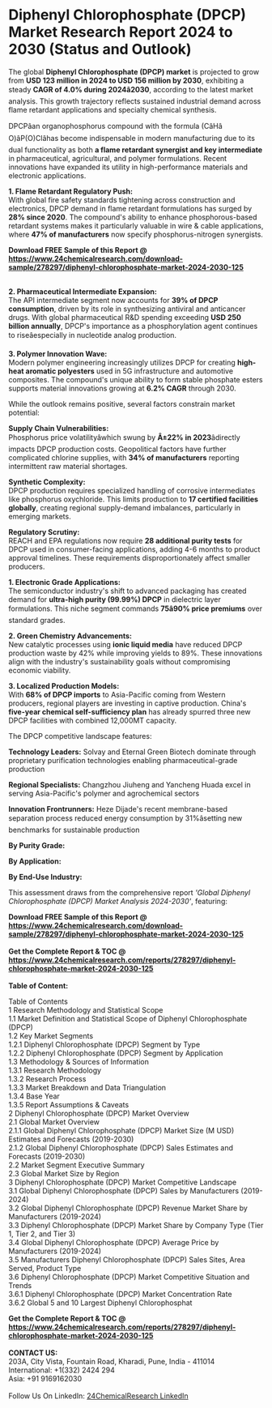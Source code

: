 <h1>Diphenyl Chlorophosphate (DPCP) Market Research Report 2024 to 2030 (Status and Outlook)</h1><p>The global <strong>Diphenyl Chlorophosphate (DPCP) market</strong> is projected to grow from <strong>USD 123 million in 2024 to USD 156 million by 2030</strong>, exhibiting a steady <strong>CAGR of 4.0% during 2024â2030</strong>, according to the latest market analysis. This growth trajectory reflects sustained industrial demand across flame retardant applications and specialty chemical synthesis.</p><p>DPCPâan organophosphorus compound with the formula (CâHâO)âP(O)Clâhas become indispensable in modern manufacturing due to its dual functionality as both <strong>a flame retardant synergist and key intermediate</strong> in pharmaceutical, agricultural, and polymer formulations. Recent innovations have expanded its utility in high-performance materials and electronic applications.</p><p><strong>1. Flame Retardant Regulatory Push:</strong><br>
With global fire safety standards tightening across construction and electronics, DPCP demand in flame retardant formulations has surged by <strong>28% since 2020</strong>. The compound's ability to enhance phosphorous-based retardant systems makes it particularly valuable in wire &amp; cable applications, where <strong>47% of manufacturers</strong> now specify phosphorus-nitrogen synergists.</p><div><b>Download FREE Sample of this Report @ 
            <a href="https://www.24chemicalresearch.com/download-sample/278297/diphenyl-chlorophosphate-market-2024-2030-125">
            https://www.24chemicalresearch.com/download-sample/278297/diphenyl-chlorophosphate-market-2024-2030-125</a></b></div><br><p><strong>2. Pharmaceutical Intermediate Expansion:</strong><br>
The API intermediate segment now accounts for <strong>39% of DPCP consumption</strong>, driven by its role in synthesizing antiviral and anticancer drugs. With global pharmaceutical R&amp;D spending exceeding <strong>USD 250 billion annually</strong>, DPCP's importance as a phosphorylation agent continues to riseâespecially in nucleotide analog production.</p><p><strong>3. Polymer Innovation Wave:</strong><br>
Modern polymer engineering increasingly utilizes DPCP for creating <strong>high-heat aromatic polyesters</strong> used in 5G infrastructure and automotive composites. The compound's unique ability to form stable phosphate esters supports material innovations growing at <strong>6.2% CAGR</strong> through 2030.</p><p>While the outlook remains positive, several factors constrain market potential:</p><p><strong>Supply Chain Vulnerabilities:</strong><br>
	Phosphorus price volatilityâwhich swung by <strong>Â±22% in 2023</strong>âdirectly impacts DPCP production costs. Geopolitical factors have further complicated chlorine supplies, with <strong>34% of manufacturers</strong> reporting intermittent raw material shortages.</p><p><strong>Synthetic Complexity:</strong><br>
	DPCP production requires specialized handling of corrosive intermediates like phosphorus oxychloride. This limits production to <strong>17 certified facilities globally</strong>, creating regional supply-demand imbalances, particularly in emerging markets.</p><p><strong>Regulatory Scrutiny:</strong><br>
	REACH and EPA regulations now require <strong>28 additional purity tests</strong> for DPCP used in consumer-facing applications, adding 4-6 months to product approval timelines. These requirements disproportionately affect smaller producers.</p><p><strong>1. Electronic Grade Applications:</strong><br>
The semiconductor industry's shift to advanced packaging has created demand for <strong>ultra-high purity (99.99%) DPCP</strong> in dielectric layer formulations. This niche segment commands <strong>75â90% price premiums</strong> over standard grades.</p><p><strong>2. Green Chemistry Advancements:</strong><br>
New catalytic processes using <strong>ionic liquid media</strong> have reduced DPCP production waste by 42% while improving yields to 89%. These innovations align with the industry's sustainability goals without compromising economic viability.</p><p><strong>3. Localized Production Models:</strong><br>
With <strong>68% of DPCP imports</strong> to Asia-Pacific coming from Western producers, regional players are investing in captive production. China's <strong>five-year chemical self-sufficiency plan</strong> has already spurred three new DPCP facilities with combined 12,000MT capacity.</p><p>The DPCP competitive landscape features:</p><p><strong>Technology Leaders:</strong> Solvay and Eternal Green Biotech dominate through proprietary purification technologies enabling pharmaceutical-grade production</p><p><strong>Regional Specialists:</strong> Changzhou Jiuheng and Yancheng Huada excel in serving Asia-Pacific's polymer and agrochemical sectors</p><p><strong>Innovation Frontrunners:</strong> Heze Dijade's recent membrane-based separation process reduced energy consumption by 31%âsetting new benchmarks for sustainable production</p><p><strong>By Purity Grade:</strong></p><p><strong>By Application:</strong></p><p><strong>By End-Use Industry:</strong></p><p>This assessment draws from the comprehensive report <em>'Global Diphenyl Chlorophosphate (DPCP) Market Analysis 2024-2030'</em>, featuring:
</p><div><b>Download FREE Sample of this Report @ 
            <a href="https://www.24chemicalresearch.com/download-sample/278297/diphenyl-chlorophosphate-market-2024-2030-125">
            https://www.24chemicalresearch.com/download-sample/278297/diphenyl-chlorophosphate-market-2024-2030-125</a></b></div><br><div><b>Get the Complete Report & TOC @ 
            <a href="https://www.24chemicalresearch.com/reports/278297/diphenyl-chlorophosphate-market-2024-2030-125">
            https://www.24chemicalresearch.com/reports/278297/diphenyl-chlorophosphate-market-2024-2030-125</a></b></div><br>
            <b>Table of Content:</b><p>Table of Contents<br />
1 Research Methodology and Statistical Scope<br />
1.1 Market Definition and Statistical Scope of Diphenyl Chlorophosphate (DPCP)<br />
1.2 Key Market Segments<br />
1.2.1 Diphenyl Chlorophosphate (DPCP) Segment by Type<br />
1.2.2 Diphenyl Chlorophosphate (DPCP) Segment by Application<br />
1.3 Methodology & Sources of Information<br />
1.3.1 Research Methodology<br />
1.3.2 Research Process<br />
1.3.3 Market Breakdown and Data Triangulation<br />
1.3.4 Base Year<br />
1.3.5 Report Assumptions & Caveats<br />
2 Diphenyl Chlorophosphate (DPCP) Market Overview<br />
2.1 Global Market Overview<br />
2.1.1 Global Diphenyl Chlorophosphate (DPCP) Market Size (M USD) Estimates and Forecasts (2019-2030)<br />
2.1.2 Global Diphenyl Chlorophosphate (DPCP) Sales Estimates and Forecasts (2019-2030)<br />
2.2 Market Segment Executive Summary<br />
2.3 Global Market Size by Region<br />
3 Diphenyl Chlorophosphate (DPCP) Market Competitive Landscape<br />
3.1 Global Diphenyl Chlorophosphate (DPCP) Sales by Manufacturers (2019-2024)<br />
3.2 Global Diphenyl Chlorophosphate (DPCP) Revenue Market Share by Manufacturers (2019-2024)<br />
3.3 Diphenyl Chlorophosphate (DPCP) Market Share by Company Type (Tier 1, Tier 2, and Tier 3)<br />
3.4 Global Diphenyl Chlorophosphate (DPCP) Average Price by Manufacturers (2019-2024)<br />
3.5 Manufacturers Diphenyl Chlorophosphate (DPCP) Sales Sites, Area Served, Product Type<br />
3.6 Diphenyl Chlorophosphate (DPCP) Market Competitive Situation and Trends<br />
3.6.1 Diphenyl Chlorophosphate (DPCP) Market Concentration Rate<br />
3.6.2 Global 5 and 10 Largest Diphenyl Chlorophosphat</p><div><b>Get the Complete Report & TOC @ 
            <a href="https://www.24chemicalresearch.com/reports/278297/diphenyl-chlorophosphate-market-2024-2030-125">
            https://www.24chemicalresearch.com/reports/278297/diphenyl-chlorophosphate-market-2024-2030-125</a></b></div><br><b>CONTACT US:</b><br>
            203A, City Vista, Fountain Road, Kharadi, Pune, India - 411014<br>
            International: +1(332) 2424 294<br>
            Asia: +91 9169162030 <br><br>
            Follow Us On LinkedIn: <a href="https://www.linkedin.com/company/24chemicalresearch/">24ChemicalResearch LinkedIn</a>